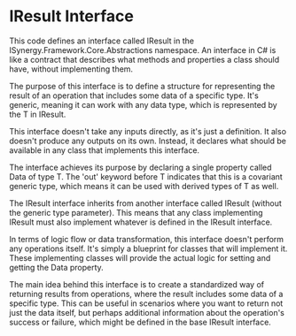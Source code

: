 # IResult Interface

This code defines an interface called IResult in the ISynergy.Framework.Core.Abstractions namespace. An interface in C# is like a contract that describes what methods and properties a class should have, without implementing them.

The purpose of this interface is to define a structure for representing the result of an operation that includes some data of a specific type. It's generic, meaning it can work with any data type, which is represented by the T in IResult.

This interface doesn't take any inputs directly, as it's just a definition. It also doesn't produce any outputs on its own. Instead, it declares what should be available in any class that implements this interface.

The interface achieves its purpose by declaring a single property called Data of type T. The 'out' keyword before T indicates that this is a covariant generic type, which means it can be used with derived types of T as well.

The IResult interface inherits from another interface called IResult (without the generic type parameter). This means that any class implementing IResult must also implement whatever is defined in the IResult interface.

In terms of logic flow or data transformation, this interface doesn't perform any operations itself. It's simply a blueprint for classes that will implement it. These implementing classes will provide the actual logic for setting and getting the Data property.

The main idea behind this interface is to create a standardized way of returning results from operations, where the result includes some data of a specific type. This can be useful in scenarios where you want to return not just the data itself, but perhaps additional information about the operation's success or failure, which might be defined in the base IResult interface.